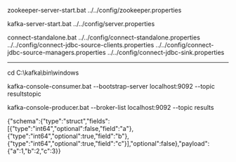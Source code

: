 zookeeper-server-start.bat ../../config/zookeeper.properties

kafka-server-start.bat ../../config/server.properties

connect-standalone.bat ../../config/connect-standalone.properties ../../config/connect-jdbc-source-clients.properties ../../config/connect-jdbc-source-managers.properties ../../config/connect-jdbc-sink.properties

--------------------------------------------------------------

cd C:\kafka\bin\windows

kafka-console-consumer.bat --bootstrap-server localhost:9092 --topic resultstopic

kafka-console-producer.bat --broker-list localhost:9092 --topic results

{"schema":{"type":"struct","fields":[{"type":"int64","optional":false,"field":"a"},{"type":"int64","optional":true,"field":"b"},{"type":"int64","optional":true,"field":"c"}],"optional":false},"payload":{"a":1,"b":2,"c":3}}